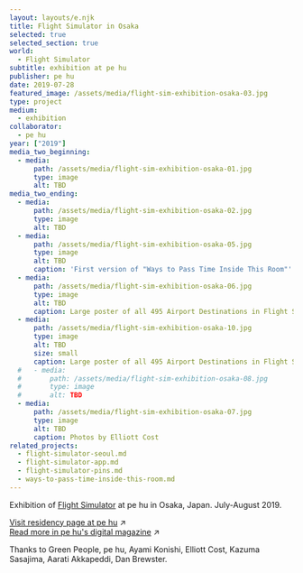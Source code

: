 ```yaml
---
layout: layouts/e.njk
title: Flight Simulator in Osaka
selected: true
selected_section: true
world:
  - Flight Simulator
subtitle: exhibition at pe hu
publisher: pe hu
date: 2019-07-28
featured_image: /assets/media/flight-sim-exhibition-osaka-03.jpg
type: project
medium:
  - exhibition
collaborator:
  - pe hu
year: ["2019"]
media_two_beginning:
  - media:
      path: /assets/media/flight-sim-exhibition-osaka-01.jpg
      type: image
      alt: TBD
media_two_ending:
  - media:
      path: /assets/media/flight-sim-exhibition-osaka-02.jpg
      type: image
      alt: TBD
  - media:
      path: /assets/media/flight-sim-exhibition-osaka-05.jpg
      type: image
      alt: TBD
      caption: 'First version of "Ways to Pass Time Inside This Room"'
  - media:
      path: /assets/media/flight-sim-exhibition-osaka-06.jpg
      type: image
      alt: TBD
      caption: Large poster of all 495 Airport Destinations in Flight Simulator
  - media:
      path: /assets/media/flight-sim-exhibition-osaka-10.jpg
      type: image
      alt: TBD
      size: small
      caption: Large poster of all 495 Airport Destinations in Flight Simulator
  #   - media:
  #       path: /assets/media/flight-sim-exhibition-osaka-08.jpg
  #       type: image
  #       alt: TBD
  - media:
      path: /assets/media/flight-sim-exhibition-osaka-07.jpg
      type: image
      alt: TBD
      caption: Photos by Elliott Cost
related_projects:
  - flight-simulator-seoul.md
  - flight-simulator-app.md
  - flight-simulator-pins.md
  - ways-to-pass-time-inside-this-room.md
---
```


Exhibition of [Flight Simulator](/medium/world/flight-simulator) at pe hu in Osaka, Japan. July-August 2019.

[Visit residency page at pe hu](https://vg.pe.hu/2f/greenpeople.html) ↗<br>
[Read more in pe hu's digital magazine](https://arena-attachments.s3.amazonaws.com/26427188/d914ea96dcf795ff740133c701e2eef0.pdf) ↗

<div class="small-text">Thanks to Green People, pe hu, Ayami Konishi, Elliott Cost, Kazuma Sasajima, Aarati Akkapeddi, Dan Brewster.</div>
